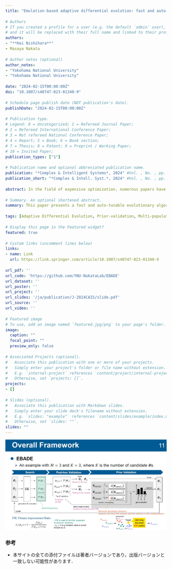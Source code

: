 ```yaml
---
title: "Emulation-based adaptive differential evolution: fast and auto-tunable approach for moderately expensive optimization problems"

# Authors
# If you created a profile for a user (e.g. the default `admin` user), write the username (folder name) here 
# and it will be replaced with their full name and linked to their profile.
authors:
- "**Kei Nishihara**"
- Masaya Nakata

# Author notes (optional)
author_notes:
- "Yokohama National University"
- "Yokohama National University"

date: "2024-02-15T00:00:00Z"
doi: "10.1007/s40747-023-01340-9"

# Schedule page publish date (NOT publication's date).
publishDate: "2024-02-15T00:00:00Z"

# Publication type.
# Legend: 0 = Uncategorized; 1 = Refereed Journal Paper;
# 2 = Refereed International Conference Paper;
# 3 = Not refereed National Conference Paper;
# 4 = Report; 5 = Book; 6 = Book section;
# 7 = Thesis; 8 = Patent; 9 = Preprint / Working Paper;
# 10 = Invited Paper;
publication_types: ["1"]

# Publication name and optional abbreviated publication name.
publication: "*Complex & Intelligent Systems*, 2024" #Vol. , No. , pp. --"
publication_short: "*Complex & Intell. Syst.*, 2024" #Vol. , No. , pp. --"

abstract: In the field of expensive optimization, numerous papers have proposed surrogate-assisted evolutionary algorithms (SAEAs) for a few thousand or even hundreds of function evaluations. However, in reality, low-cost simulations suffice for a lot of real-world problems, in which the number of function evaluations is moderately restricted, e.g., to several thousands. In such moderately restricted scenario, SAEAs become unnecessarily time-consuming and tend to struggle with premature convergence. In addition, tuning the SAEA parameters becomes impractical under the restricted budgets of function evaluations—in some cases, inadequate configuration may degrade performance instead. In this context, this paper presents a fast and auto-tunable evolutionary algorithm for solving moderately restricted expensive optimization problems. The presented algorithm is a variant of adaptive differential evolution (DE) algorithms, and is called emulation-based adaptive DE or EBADE. The primary aim of EBADE is to emulate the principle of sample-efficient optimization, such as that in SAEAs, by adaptively tuning the DE parameter configurations. Specifically, similar to Expected Improvement-based sampling, EBADE identifies parameter configurations that may produce expected-to-improve solutions, without using function evaluations. Further, EBADE incepts a multi-population mechanism and assigns a parameter configuration to each subpopulation to estimate the effectiveness of parameter configurations with multiple samples carefully. This subpopulation-based adaptation can help improve the selection accuracy of promising parameter configurations, even when using an expected-to-improve indicator with high uncertainty, by validating with respect to multiple samples. The experimental results demonstrate that EBADE outperforms modern adaptive DEs and is highly competitive compared to SAEAs with a much shorter runtime.

# Summary. An optional shortened abstract.
summary: This paper presents a fast and auto-tunable evolutionary algorithm for solving moderately restricted expensive optimization problems. The presented algorithm is a variant of adaptive differential evolution (DE) algorithms, and is called emulation-based adaptive DE or EBADE.

tags: [Adaptive Differential Evolution, Prior-validation, Multi-population, Moderately Computationally Expensive Optimization]

# Display this page in the Featured widget?
featured: true

# Custom links (uncomment lines below)
links:
- name: Link
  url: https://link.springer.com/article/10.1007/s40747-023-01340-9

url_pdf: ''
url_code: 'https://github.com/YNU-NakataLab/EBADE'
url_dataset: ''
url_poster: ''
url_project: ''
url_slides: '/ja/publication/J-2024CAIS/slide.pdf'
url_source: ''
url_video: ''

# Featured image
# To use, add an image named `featured.jpg/png` to your page's folder. 
image:
  caption: ""
  focal_point: ""
  preview_only: false

# Associated Projects (optional).
#   Associate this publication with one or more of your projects.
#   Simply enter your project's folder or file name without extension.
#   E.g. `internal-project` references `content/project/internal-project/index.md`.
#   Otherwise, set `projects: []`.
projects:
- []

# Slides (optional).
#   Associate this publication with Markdown slides.
#   Simply enter your slide deck's filename without extension.
#   E.g. `slides: "example"` references `content/slides/example/index.md`.
#   Otherwise, set `slides: ""`.
slides: ""
---
```


![photo1](1.jpg)

### 参考

- 本サイトの全ての添付ファイルは著者バージョンであり，出版バージョンと一致しない可能性があります．
